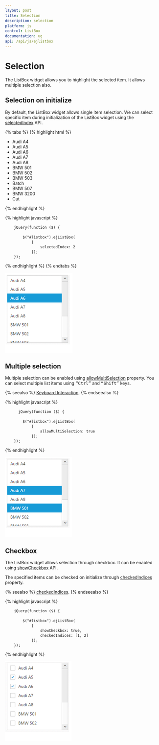 ```yaml
---
layout: post
title: Selection
description: selection
platform: js
control: ListBox
documentation: ug
api: /api/js/ejlistbox
---
```


# Selection

The ListBox widget allows you to highlight the selected item. It allows multiple selection also. 


## Selection on initialize

By default, the ListBox widget allows single item selection. We can select specific item during initialization of the ListBox widget using the [selectedIndex](https://help.syncfusion.com/api/js/ejlistbox#members:selectedindex) API. 

{% tabs %}
{% highlight html %}

<div>
        <ul id="listbox">
            <li>Audi A4</li>
            <li>Audi A5</li>
            <li>Audi A6</li>
            <li>Audi A7</li>
            <li>Audi A8</li>
            <li>BMW 501</li>
            <li>BMW 502</li>
            <li>BMW 503</li>
            <li>Batch</li>
            <li>BMW 507</li>
            <li>BMW 3200</li>
            <li>Cut</li>
        </ul>
    </div>

{% endhighlight %}

{% highlight javascript %}


        jQuery(function ($) {

            $("#listbox").ejListBox(
                {
                    selectedIndex: 2
                });
        });



{% endhighlight %}
{% endtabs %}

![](Selection_images\Selection_img1.png)

## Multiple selection

Multiple selection can be enabled using [allowMultiSelection](https://help.syncfusion.com/api/js/ejlistbox#members:allowmultiselection) property. You can select multiple list items using <kbd>“Ctrl”</kbd> and <kbd>“Shift”</kbd> keys.

{% seealso %} [Keyboard Interaction](https://help.syncfusion.com/js/listbox/keyboard-interaction). {% endseealso %}

{% highlight javascript %}


          jQuery(function ($) {

            $("#listbox").ejListBox(
                {
                    allowMultiSelection: true
                });
        });



{% endhighlight %}

![](Selection_images\Selection_img2.png)

## Checkbox

The ListBox widget allows selection through checkbox. It can be enabled using [showCheckbox](https://help.syncfusion.com/api/js/ejlistbox#members:showcheckbox) API.

The specified items can be checked on initialize through [checkedIndices](https://help.syncfusion.com/api/js/ejlistbox#members:checkedindices) property. 

{% seealso %} [checkedIndices](https://help.syncfusion.com/api/js/ejlistbox#members:checkedindices). {% endseealso %}

{% highlight javascript %}


        jQuery(function ($) {

            $("#listbox").ejListBox(
                {
                    showCheckbox: true,
                    checkedIndices: [1, 2]
                });
        });



{% endhighlight %}



![](Selection_images\Selection_img3.png)
